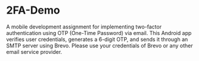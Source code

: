 # 2FA-Demo
 A mobile development assignment for implementing two-factor authentication using OTP (One-Time Password) via email. This Android app verifies user credentials, generates a 6-digit OTP, and sends it through an SMTP server using Brevo. Please use your credentials of Brevo or any other email service provider.
